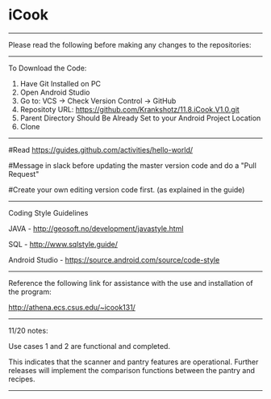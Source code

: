 # iCook
----------------------------------------------------------------------------------

Please read the following before making any changes to the repositories:

----------------------------------------------------------------------------------
To Download the Code:
1. Have Git Installed on PC
2. Open Android Studio
3. Go to: VCS -> Check Version Control -> GitHub
4. Repositoty URL: https://github.com/Krankshotz/11.8.iCook.V1.0.git
5. Parent Directory Should Be Already Set to your Android Project Location
6. Clone

-----------------------------------------------------------------------------------

#Read https://guides.github.com/activities/hello-world/

#Message in slack before updating the master version code and do a "Pull Request"

#Create your own editing version code first. (as explained in the guide)

-----------------------------------------------------------------------------------

Coding Style Guidelines

JAVA - http://geosoft.no/development/javastyle.html

SQL - http://www.sqlstyle.guide/

Android Studio - https://source.android.com/source/code-style

------------------------------------------------------------------------------------

Reference the following link for assistance with the use and 
installation of the program:

http://athena.ecs.csus.edu/~icook131/ 

-------------------------------------------------------------------------------------

11/20 notes:

Use cases 1 and 2 are functional and completed. 

This indicates that the scanner and pantry features are operational. Further releases will implement the comparison functions between
the pantry and recipes.

----------------------------------------------------------------------------------
